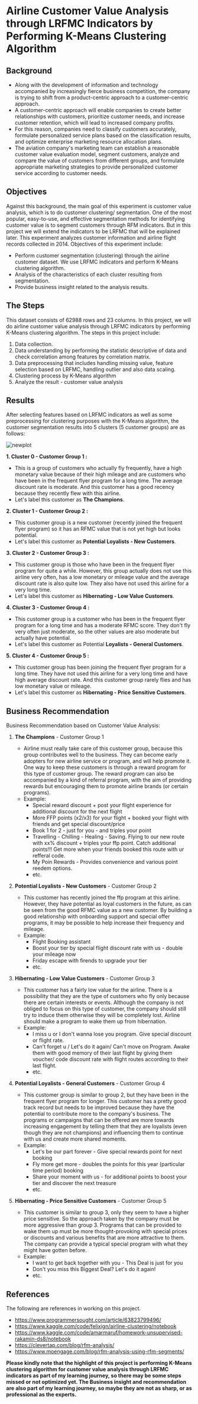 # Airline Customer Value Analysis through LRFMC Indicators by Performing K-Means Clustering Algorithm

## Background
- Along with the development of information and technology accompanied by increasingly fierce business competition, the company is trying to shift from a product-centric approach to a customer-centric approach.
- A customer-centric approach will enable companies to create better relationships with customers, prioritize customer needs, and increase customer retention, which will lead to increased company profits.
- For this reason, companies need to classify customers accurately, formulate personalized service plans based on the classification results, and optimize enterprise marketing resource allocation plans.
- The aviation company's marketing team can establish a reasonable customer value evaluation model, segment customers, analyze and compare the value of customers from different groups, and formulate appropriate marketing strategies to provide personalized customer service according to customer needs.

## Objectives
Against this background, the main goal of this experiment is customer value analysis, which is to do customer clustering/ segmentation. One of the most popular, easy-to-use, and effective segmentation methods for identifying customer value is to segment customers through RFM indicators. But in this project we will extend the indicators to be LRFMC that will be explained later. This experiment analyzes customer information and airline flight records collected in 2014. Objectives of this experiment include:
- Perform customer segmentation (clustering) through the airline customer dataset. We use LRFMC indicators and perform K-Means clustering algorithm.
- Analysis of the characteristics of each cluster resulting from segmentation.
- Provide business insight related to the analysis results.

## The Steps
This dataset consists of 62988 rows and 23 columns. In this project, we will do airline customer value analysis through LRFMC indicators by performing K-Means clustering algorithm. The steps in this project include:
1. Data collection.
2. Data understanding by performing the statistic descriptive of data and check correlation among features by correlation matrix.
3. Data preprocessing that includes handling missing value, feature selection based on LRFMC, handling outlier and also data scaling.
4. Clustering process by K-Means algorithm
5. Analyze the result - customer value analysis

## Results
After selecting features based on LRFMC indicators as well as some preprocessing for clustering purposes with the K-Means algorithm, the customer segmentation results into 5 clusters (5 customer groups) are as follows:

![newplot](https://user-images.githubusercontent.com/105648751/183899447-6a328650-67a1-49e5-8e73-92a0d8bdd6af.png)

**1. Cluster 0 - Customer Group 1 :**
  - This is a group of customers who actually fly frequently, have a high monetary value because of their high mileage and are customers who have been in the frequent flyer program for a long time. The average discount rate is moderate. And this customer has a good recency because they recently flew with this airline.
  - Let's label this customer as **The Champions**.

**2. Cluster 1 - Customer Group 2 :**
  - This customer group is a new customer (recently joined the frequent flyer program) so it has an RFMC value that is not yet high but looks potential.
  - Let's label this customer as **Potential Loyalists - New Customers**.
  
**3. Cluster 2 - Customer Group 3 :**
  - This customer group is those who have been in the frequent flyer program for quite a while. However, this group actually does not use this airline very often, has a low monetary or mileage value and the average discount rate is also quite low. They also have not used this airline for a very long time.
  - Let's label this customer as **Hibernating - Low Value Customers**.

**4. Cluster 3 - Customer Group 4 :**
  - This customer group is a customer who has been in the frequent flyer program for a long time and has a moderate RFMC score. They don't fly very often just moderate, so the other values are also moderate but actually have potential.
  - Let's label this customer as Potential **Loyalists - General Customers**.
  
**5. Cluster 4 - Customer Group 5 :**
  - This customer group has been joining the frequent flyer program for a long time. They have not used this airline for a very long time and have high average discount rate. And this customer group rarely flies and has low monetary value or mileage.
  - Let's label this customer as **Hibernating - Price Sensitive Customers**.

## Business Recommendation
Business Recommendation based on Customer Value Analysis:
1. **The Champions** - Customer Group 1
    - Airline must really take care of this customer group, because this group contributes well to the business. They can become early adopters for new airline service or program, and will help promote it. One way to keep these customers is through a reward program for this type of customer group. The reward program can also be accompanied by a kind of referral program, with the aim of providing rewards but encouraging them to promote airline brands (or certain programs).
    - Example:
        - Special reward discount + post your flight experience for additional discount for the next flight
        - More FFP points (x2/x3) for your flight + booked your flight with friends and get special discount/price
        - Book 1 for 2 - just for you - and triples your point
        - Travelling - Chilling - Healing - Saving. Flying to our new route with xx% discount + triples your ffp point. Catch additional points!!! Get more when your friends booked this route with ur refferal code.
        - My Poin Rewards - Provides convenience and various point reedem options.
        - etc.
        
2. **Potential Loyalists - New Customers** - Customer Group 2
    - This customer has recently joined the ffp program at this airline. However, they have potential as loyal customers in the future, as can be seen from the good RFMC value as a new customer. By building a good relationship with onboarding support and special offer programs, it may be possible to help increase their frequency and mileage.
    - Example:
        - Flight Booking assistant
        - Boost your tier by special flight discount rate with us - double your mileage now
        - Friday escape with firends to upgrade your tier
        - etc.       
        
3. **Hibernating - Low Value Customers** - Customer Group 3
    - This customer has a fairly low value for the airline. There is a possibility that they are the type of customers who fly only because there are certain interests or events. Although the company is not obliged to focus on this type of customer, the company should still try to induce them otherwise they will be completely lost. Airline should make a program to wake them up from hibernation.
    - Example:
        - I miss u or I don't wanna lose you program. Give special discount or flight rate.
        - Can't forget u / Let's do it again/ Can't move on Program. Awake them with good memory of their last flight by giving them voucher/ code discount rate with flight routes according to their last flight.
        - etc.
      
4. **Potential Loyalists - General Customers** - Customer Group 4
    - This customer group is similar to group 2, but they have been in the frequent flyer program for longer. This customer has a pretty good track record but needs to be improved because they have the potential to contribute more to the company's business. The programs or campaigns that can be offered are more towards increasing engagement by telling them that they are loyalists (even though they are not champions) and influencing them to continue with us and create more shared moments.
    - Example:
        - Let's be our part forever - Give special rewards point for next booking
        - Fly more get more - doubles the points for this year (particular time period) booking
        - Share your moment with us - for additional points to boost your tier and discover the next treasure
        - etc.
    
5. **Hibernating - Price Sensitive Customers** - Customer Group 5
    - This customer is similar to group 3, only they seem to have a higher price sensitive. So the approach taken by the company must be more aggressive than group 3. Programs that can be provided to wake them up must be more thought-provoking with special prices or discounts and various benefits that are more attractive to them. The company can provide a typical special program with what they might have gotten before.
    - Example:
        - I want to get back together with you - This Deal is just for you
        - Don't you miss this Biggest Deal? Let's do it again!
        - etc.
 
## References
The following are references in working on this project.
- https://www.programmersought.com/article/63823799496/
- https://www.kaggle.com/code/felixign/airline-clustering/notebook
- https://www.kaggle.com/code/amarmaruf/homework-unsupervised-rakamin-ds8/notebook
- https://clevertap.com/blog/rfm-analysis/
- https://www.moengage.com/blog/rfm-analysis-using-rfm-segments/


**Please kindly note that the highlight of this project is performing K-Means clustering algorithm for customer value analysis through LRFMC indicators as part of my learning journey, so there may be some steps missed or not optimized yet. The Business insight and recommendation are also part of my learning journey, so maybe they are not as sharp, or as professional as the experts.**
